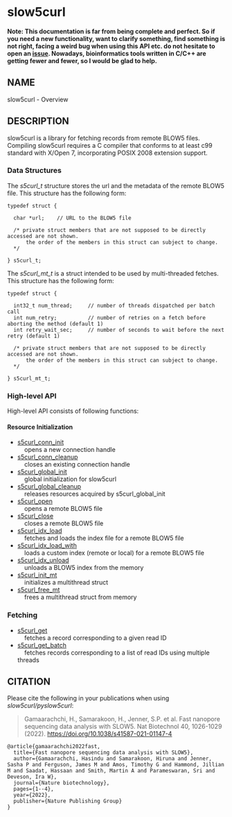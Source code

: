 # slow5curl

**Note: This documentation is far from being complete and perfect. So if you need a new functionality, want to clarify something, find something is not right, facing a weird bug when using this API etc. do not hesitate to open an [issue](https://github.com/BonsonW/slow5curl/issues). Nowadays, bioinformatics tools written in C/C++ are getting fewer and fewer, so I would be glad to help.**

## NAME
slow5curl - Overview

## DESCRIPTION
slow5curl is a library for fetching records from remote BLOW5 files. Compiling slow5curl requires a C compiler that conforms to at least c99 standard with X/Open 7, incorporating POSIX 2008 extension support.

### Data Structures
The *s5curl_t* structure stores the url and the metadata of the remote BLOW5 file. This structure has the following form:

```
typedef struct {

  char *url;    // URL to the BLOW5 file

  /* private struct members that are not supposed to be directly accessed are not shown.
      the order of the members in this struct can subject to change.
  */

} s5curl_t;
```

The *s5curl_mt_t* is a struct intended to be used by multi-threaded fetches. This structure has the following form:

```
typedef struct {

  int32_t num_thread;     // number of threads dispatched per batch call
  int num_retry;          // number of retries on a fetch before aborting the method (default 1)
  int retry_wait_sec;     // number of seconds to wait before the next retry (default 1)

  /* private struct members that are not supposed to be directly accessed are not shown.
      the order of the members in this struct can subject to change.
  */

} s5curl_mt_t;
```

### High-level API
High-level API consists of following functions:

#### Resource Initialization
* [s5curl_conn_init](s5curl_conn_init.md)<br/>
  &nbsp;&nbsp;&nbsp;&nbsp;opens a new connection handle
* [s5curl_conn_cleanup](s5curl_conn_cleanup.md)<br/>
  &nbsp;&nbsp;&nbsp;&nbsp;closes an existing connection handle
* [s5curl_global_init](s5curl_global_init.md)<br/>
  &nbsp;&nbsp;&nbsp;&nbsp;global initialization for slow5curl
* [s5curl_global_cleanup](s5curl_global_cleanup.md)<br/>
  &nbsp;&nbsp;&nbsp;&nbsp;releases resources acquired by s5curl_global_init
* [s5curl_open](s5curl_open.md)<br/>
  &nbsp;&nbsp;&nbsp;&nbsp;opens a remote BLOW5 file
* [s5curl_close](s5curl_close.md)<br/>
  &nbsp;&nbsp;&nbsp;&nbsp;closes a remote BLOW5 file
* [s5curl_idx_load](s5curl_idx_load.md)<br/>
  &nbsp;&nbsp;&nbsp;&nbsp;fetches and loads the index file for a remote BLOW5 file
* [s5curl_idx_load_with](s5curl_idx_load_with.md)<br/>
  &nbsp;&nbsp;&nbsp;&nbsp;loads a custom index (remote or local) for a remote BLOW5 file
* [s5curl_idx_unload](s5curl_idx_unload.md)<br/>
  &nbsp;&nbsp;&nbsp;&nbsp;unloads a BLOW5 index from the memory
* [s5curl_init_mt](s5curl_init_mt.md)<br/>
  &nbsp;&nbsp;&nbsp;&nbsp;initializes a multithread struct
* [s5curl_free_mt](s5curl_free_mt.md)<br/>
  &nbsp;&nbsp;&nbsp;&nbsp;frees a multithread struct from memory

### Fetching
* [s5curl_get](s5curl_get.md)<br/>
  &nbsp;&nbsp;&nbsp;&nbsp;fetches a record corresponding to a given read ID
* [s5curl_get_batch](s5curl_get_batch.md)<br/>
  &nbsp;&nbsp;&nbsp;&nbsp;fetches records corresponding to a list of read IDs using multiple threads

## CITATION
Please cite the following in your publications when using *slow5curl/pyslow5curl*:

> Gamaarachchi, H., Samarakoon, H., Jenner, S.P. et al. Fast nanopore sequencing data analysis with SLOW5. Nat Biotechnol 40, 1026-1029 (2022). https://doi.org/10.1038/s41587-021-01147-4

```
@article{gamaarachchi2022fast,
  title={Fast nanopore sequencing data analysis with SLOW5},
  author={Gamaarachchi, Hasindu and Samarakoon, Hiruna and Jenner, Sasha P and Ferguson, James M and Amos, Timothy G and Hammond, Jillian M and Saadat, Hassaan and Smith, Martin A and Parameswaran, Sri and Deveson, Ira W},
  journal={Nature biotechnology},
  pages={1--4},
  year={2022},
  publisher={Nature Publishing Group}
}
```


<!--
### Low-level API for reading and writing SLOW5 files
* [slow5_open_with](low_level_api/slow5_open_with.md)
    Open a SLOW5 file. User can specify the SLOW5 format.

adding read groups
setting different compression

-->